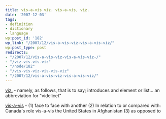 ```yaml
---
title: vis-a-vis viz. vis-a-vis, viz.
date: '2007-12-03'
tags:
- definition
- dictionary
- language
wp:post_id: '182'
wp_link: "/2007/12/vis-a-vis-viz-vis-a-vis-viz/"
wp:post_type: post
redirects:
- "/2007/12/vis-a-vis-viz-vis-a-vis-viz-/"
- "/viz-vis-vis-viz"
- "/node/182"
- "/vis-vis-viz-vis-vis-viz"
- "/2007/12/vis-a-vis-viz-vis-a-vis-viz/"
---
```


[viz.](http://en.wiktionary.org/wiki/viz) - namely, as follows, that is to say; introduces and element or list... an abbreviation for "videlicet"

[vis-a-vis](http://en.wiktionary.org/wiki/viz) - (1) face to face with another (2) In relation to or compared with: Canada's role vis-a-vis the United States in Afghanistan (3) as opposed to
